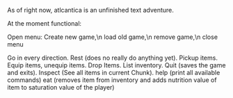 As of right now, atlcantica is an unfinished text adventure.

At the moment functional:

Open menu:
    Create new game,\n
    load old game,\n
    remove game,\n
    close menu

Go in every direction.
Rest (does no really do anything yet).
Pickup items.
Equip items, unequip items.
Drop Items.
List inventory.
Quit (saves the game and exits).
Inspect (See all items in current Chunk).
help (print all available commands)
eat (removes item from inventory and adds
nutrition value of item to saturation value of the player)